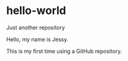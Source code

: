 # hello-world
Just another repository

Hello, my name is Jessy.

This is my first time using a GitHub repository.

